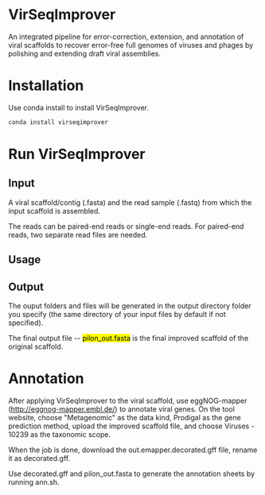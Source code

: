 # VirSeqImprover

An integrated pipeline for error-correction, extension, and annotation of viral scaffolds to recover error-free full genomes of viruses and phages by polishing and extending draft viral assemblies.

# Installation

Use conda install to install VirSeqImprover.

```bash
conda install virseqimprover
```

# Run VirSeqImprover

## Input

A viral scaffold/contig (.fasta) and the read sample (.fastq) from which the input scaffold is assembled.

The reads can be paired-end reads or single-end reads. For paired-end reads, two separate read files are needed.

## Usage

## Output

The ouput folders and files will be generated in the output directory folder you specify (the same directory of your input files by default if not specified).

The final output file -- <mark>pilon_out.fasta</mark> is the final improved scaffold of the original scaffold.

# Annotation

After applying VirSeqImprover to the viral scaffold, use eggNOG-mapper (http://eggnog-mapper.embl.de/) to annotate viral genes. On the tool website, choose "Metagenomic" as the data kind, Prodigal as the gene prediction method, upload the improved scaffold file, and choose Viruses - 10239 as the taxonomic scope.

When the job is done, download the out.emapper.decorated.gff file, rename it as decorated.gff.

Use decorated.gff and pilon_out.fasta to generate the annotation sheets by running ann.sh.
